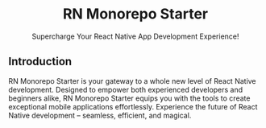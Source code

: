 <h1 align="center">RN Monorepo Starter</h1>

<p align="center">
  Supercharge Your React Native App Development Experience!
</p>

## Introduction

RN Monorepo Starter is your gateway to a whole new level of React Native development. Designed to empower both experienced developers and beginners alike, RN Monorepo Starter equips you with the tools to create exceptional mobile applications effortlessly. Experience the future of React Native development – seamless, efficient, and magical.
